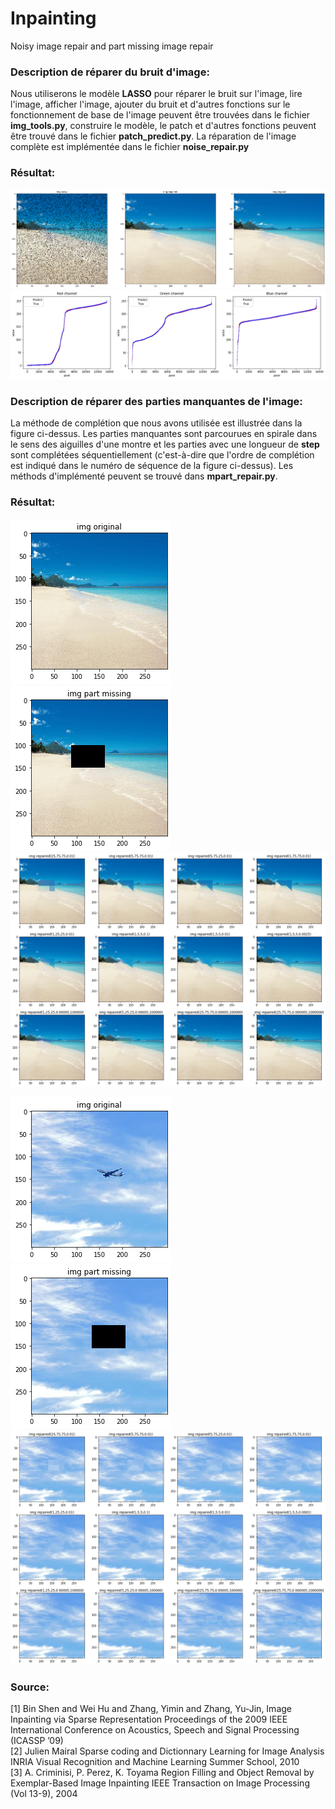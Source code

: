# Inpainting
Noisy image repair and part missing image repair  

### Description de réparer du bruit d'image:
Nous utiliserons le modèle **LASSO** pour réparer le bruit sur l'image, lire l'image, afficher l'image, ajouter du bruit et d'autres fonctions sur le fonctionnement de base de l'image peuvent être trouvées dans le fichier **img_tools.py**, construire le modèle, le patch et d'autres fonctions peuvent être trouvé dans le fichier **patch_predict.py**. La réparation de l'image complète est implémentée dans le fichier **noise_repair.py**

### Résultat:
![image](https://github.com/Oitron/Inpainting/blob/master/report/repair_noise_res.png)
![image](https://github.com/Oitron/Inpainting/blob/master/report/repair_noise_eval.png)

### Description de réparer des parties manquantes de l'image:
La méthode de complétion que nous avons utilisée est illustrée dans la figure ci-dessus. Les parties manquantes sont parcourues en spirale dans le sens des aiguilles d'une montre et les parties avec une longueur de **step** sont complétées séquentiellement (c'est-à-dire que l'ordre de complétion est indiqué dans le numéro de séquence de la figure ci-dessus). Les méthods d'implémenté peuvent se trouvé dans **mpart_repair.py**.

### Résultat:
![image](https://github.com/Oitron/Inpainting/blob/master/report/original_img.png)
![image](https://github.com/Oitron/Inpainting/blob/master/report/part_missing_img.png)
![image](https://github.com/Oitron/Inpainting/blob/master/report/repair_result.png)
  
![image](https://github.com/Oitron/Inpainting/blob/master/report/original_img2.png)
![image](https://github.com/Oitron/Inpainting/blob/master/report/part_missing_img2.png)
![image](https://github.com/Oitron/Inpainting/blob/master/report/repair_result2.png)


### Source:  
[1] Bin Shen and Wei Hu and Zhang, Yimin and Zhang, Yu-Jin, Image Inpainting via Sparse Representation Proceedings of the 2009 IEEE International Conference on Acoustics, Speech and Signal
Processing (ICASSP ’09)  
[2] Julien Mairal Sparse coding and Dictionnary Learning for Image Analysis INRIA Visual Recognition and Machine Learning Summer School, 2010  
[3] A. Criminisi, P. Perez, K. Toyama Region Filling and Object Removal by Exemplar-Based Image Inpainting IEEE Transaction on Image Processing (Vol 13-9), 2004  
